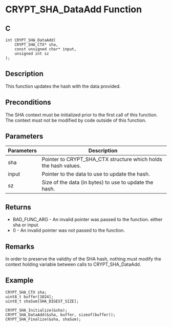 # CRYPT_SHA_DataAdd Function

## C
    int CRYPT_SHA_DataAdd(
        CRYPT_SHA_CTX* sha, 
        const unsigned char* input, 
        unsigned int sz
    );

## Description

This function updates the hash with the data provided.

## Preconditions

The SHA context must be initialized prior to the first call of this function. The context must not be modified by code outside of this function.

## Parameters

|Parameters  |Description  |
|----|----|
|sha |Pointer to CRYPT_SHA_CTX structure which holds the hash values. |
|input |Pointer to the data to use to update the hash. |
|sz |Size of the data (in bytes) to use to update the hash. |

## Returns

- BAD_FUNC_ARG - An invalid pointer was passed to the function. either sha or input.
- 0 - An invalid pointer was not passed to the function. 

## Remarks

In order to preserve the validity of the SHA hash, nothing must modify the context holding variable between calls to CRYPT_SHA_DataAdd.

## Example

    CRYPT_SHA_CTX sha;
    uint8_t buffer[1024];
    uint8_t shaSum[SHA_DIGEST_SIZE];

    CRYPT_SHA_Initialize(&sha);
    CRYPT_SHA_DataAdd(&sha, buffer, sizeof(buffer));
    CRYPT_SHA_Finalize(&sha, shaSum);
